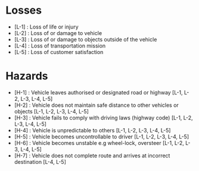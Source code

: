 # Losses

* [L-1] : Loss of life or injury
* [L-2] : Loss of or damage to vehicle
* [L-3] : Loss of or damage to objects outside of the vehicle
* [L-4] : Loss of transportation mission
* [L-5] : Loss of customer satisfaction

# Hazards

* [H-1] : Vehicle leaves authorised or designated road or highway [L-1, L-2, L-3, L-4, L-5]
* [H-2] : Vehicle does not maintain safe distance to other vehicles or objects [L-1, L-2, L-3, L-4, L-5]
* [H-3] : Vehicle fails to comply with driving laws (highway code) [L-1, L-2, L-3, L-4, L-5]
* [H-4] : Vehicle is unpredictable to others [L-1, L-2, L-3, L-4, L-5]
* [H-5] : Vehicle becomes uncontrollable to driver [L-1, L-2, L-3, L-4, L-5]
* [H-6] : Vehicle becomes unstable e.g wheel-lock, oversteer [L-1, L-2, L-3, L-4, L-5]
* [H-7] : Vehicle does not complete route and arrives at incorrect destination [L-4, L-5]
